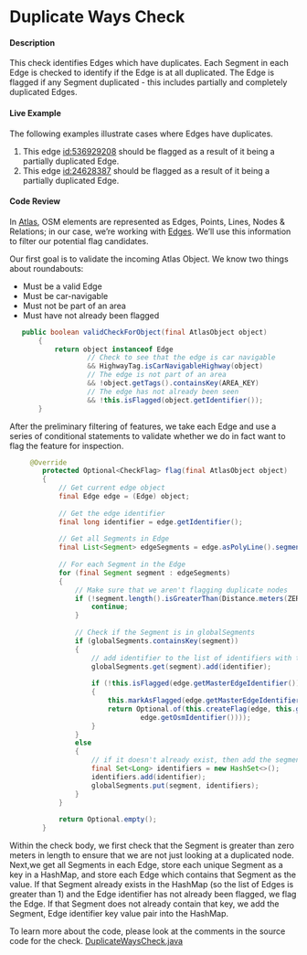 # Duplicate Ways Check

#### Description

This check identifies Edges which have duplicates. Each Segment in each Edge is checked to identify 
if the Edge is at all duplicated. The Edge is flagged if any Segment duplicated - this includes
partially and completely duplicated Edges.

#### Live Example
The following examples illustrate cases where Edges have duplicates.
1) This edge [id:536929208](https://www.openstreetmap.org/way/536929208) should be flagged as a
result of it being a partially duplicated Edge.
2) This edge [id:24628387](https://www.openstreetmap.org/way/24628387) should be flagged as a result
of it being a partially duplicated Edge.

#### Code Review

In [Atlas](https://github.com/osmlab/atlas), OSM elements are represented as Edges, Points, Lines, 
Nodes & Relations; in our case, we’re working with [Edges](https://github.com/osmlab/atlas/blob/dev/src/main/java/org/openstreetmap/atlas/geography/atlas/items/Edge.java).
We’ll use this information to filter our potential flag candidates.

Our first goal is to validate the incoming Atlas Object. We know two things about roundabouts:
* Must be a valid Edge
* Must be car-navigable
* Must not be part of an area
* Must have not already been flagged


```java
   public boolean validCheckForObject(final AtlasObject object)
       {
           return object instanceof Edge
                   // Check to see that the edge is car navigable
                   && HighwayTag.isCarNavigableHighway(object)
                   // The edge is not part of an area
                   && !object.getTags().containsKey(AREA_KEY)
                   // The edge has not already been seen
                   && !this.isFlagged(object.getIdentifier());
       }

```

After the preliminary filtering of features, we take each Edge and use a series of conditional
statements to validate whether we do in fact want to flag the feature for inspection.

```java
     @Override
        protected Optional<CheckFlag> flag(final AtlasObject object)
        {
            // Get current edge object
            final Edge edge = (Edge) object;
    
            // Get the edge identifier
            final long identifier = edge.getIdentifier();
    
            // Get all Segments in Edge
            final List<Segment> edgeSegments = edge.asPolyLine().segments();
    
            // For each Segment in the Edge
            for (final Segment segment : edgeSegments)
            {
                // Make sure that we aren't flagging duplicate nodes
                if (!segment.length().isGreaterThan(Distance.meters(ZERO_LENGTH))) {
                    continue;
                }
    
                // Check if the Segment is in globalSegments
                if (globalSegments.containsKey(segment))
                {
                    // add identifier to the list of identifiers with that segment
                    globalSegments.get(segment).add(identifier);
    
                    if (!this.isFlagged(edge.getMasterEdgeIdentifier()))
                    {
                        this.markAsFlagged(edge.getMasterEdgeIdentifier());
                        return Optional.of(this.createFlag(edge, this.getLocalizedInstruction(0,
                                edge.getOsmIdentifier())));
                    }
                }
                else
                {
                    // if it doesn't already exist, then add the segment and list with one identifier
                    final Set<Long> identifiers = new HashSet<>();
                    identifiers.add(identifier);
                    globalSegments.put(segment, identifiers);
                }
            }
    
            return Optional.empty();
        }
```

Within the check body, we first check that the Segment is greater than zero meters in length to
ensure that we are not just looking at a duplicated node. Next,we get all Segments in each Edge,
store each unique Segment as a key in a HashMap, and store each Edge which contains that Segment as 
the value. If that Segment already exists in the HashMap (so the list of Edges is greater than 1) 
and the Edge identifier has not already been flagged, we flag the Edge. If that Segment does not 
already contain that key, we add the Segment, Edge identifier key value pair into the HashMap.



To learn more about the code, please look at the comments in the source code for the check.
[DuplicateWaysCheck.java](../../src/main/java/org/openstreetmap/atlas/checks/validation/linear/edges/DuplicateWaysCheck.java)
